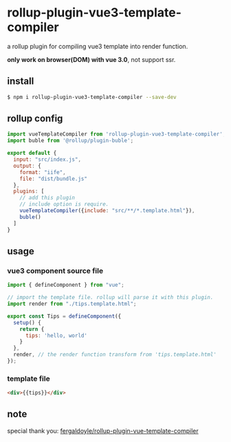 # rollup-plugin-vue3-template-compiler

a rollup plugin for compiling vue3 template into render function. 

**only work on browser(DOM) with vue 3.0**, not support ssr.

## install 

```sh
$ npm i rollup-plugin-vue3-template-compiler --save-dev
```

## rollup config

```js
import vueTemplateCompiler from 'rollup-plugin-vue3-template-compiler';
import buble from '@rollup/plugin-buble';

export default {
  input: "src/index.js",
  output: {
    format: "iife",
    file: "dist/bundle.js"
  },
  plugins: [
    // add this plugin
    // include option is require.
    vueTemplateCompiler({include: "src/**/*.template.html"}), 
    buble()
  ]
}

```

## usage

### vue3 component source file

```js
import { defineComponent } from "vue";

// import the template file. rollup will parse it with this plugin.
import render from "./tips.template.html";

export const Tips = defineComponent({
  setup() {
    return {
      tips: 'hello, world'
    }
  },
  render, // the render function transform from 'tips.template.html'
});
```

### template file

```html
<div>{{tips}}</div>
```

## note

special thank you: [fergaldoyle/rollup-plugin-vue-template-compiler][fergaldoyle]

[fergaldoyle]: https://github.com/fergaldoyle/rollup-plugin-vue-template-compiler